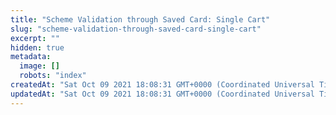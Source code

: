 ```yaml
---
title: "Scheme Validation through Saved Card: Single Cart"
slug: "scheme-validation-through-saved-card-single-cart"
excerpt: ""
hidden: true
metadata: 
  image: []
  robots: "index"
createdAt: "Sat Oct 09 2021 18:08:31 GMT+0000 (Coordinated Universal Time)"
updatedAt: "Sat Oct 09 2021 18:08:31 GMT+0000 (Coordinated Universal Time)"
---
```

